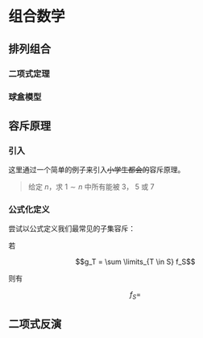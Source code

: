 # 组合数学

## 排列组合

### 二项式定理

### 球盒模型

## 容斥原理

### 引入

这里通过一个简单的例子来引入~~小学生都会的~~容斥原理。

> 给定 $n$，求 $1 \sim n$ 中所有能被 $3$， $5$ 或 $7$ 

### 公式化定义

尝试以公式定义我们最常见的子集容斥：

若

$$g_T = \sum \limits_{T \in S} f_S$$

则有

$$f_S = $$

## 二项式反演


